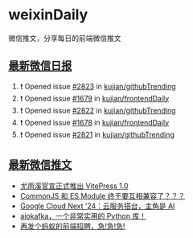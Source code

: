 # weixinDaily
微信推文，分享每日的前端微信推文

## [最新微信日报](https://github.com/kujian/weixinDaily/issues)

<!--START_SECTION:activity-->
1. ❗ Opened issue [#2823](https://github.com/kujian/githubTrending/issues/2823) in [kujian/githubTrending](https://github.com/kujian/githubTrending)
2. ❗ Opened issue [#1679](https://github.com/kujian/frontendDaily/issues/1679) in [kujian/frontendDaily](https://github.com/kujian/frontendDaily)
3. ❗ Opened issue [#2822](https://github.com/kujian/githubTrending/issues/2822) in [kujian/githubTrending](https://github.com/kujian/githubTrending)
4. ❗ Opened issue [#1678](https://github.com/kujian/frontendDaily/issues/1678) in [kujian/frontendDaily](https://github.com/kujian/frontendDaily)
5. ❗ Opened issue [#2821](https://github.com/kujian/githubTrending/issues/2821) in [kujian/githubTrending](https://github.com/kujian/githubTrending)
<!--END_SECTION:activity-->


## [最新微信推文](https://weixin.qdkfweb.cn/)

<!-- BLOG-POST-LIST:START -->
- [尤雨溪官宣正式推出 VitePress 1.0](https://weixin.qdkfweb.cn/41806.html)
- [CommonJS 和 ES Module 终于要互相兼容了？？？](https://weixin.qdkfweb.cn/41803.html)
- [Google Cloud Next ’24：云服务搭台，主角是 AI](https://weixin.qdkfweb.cn/41827.html)
- [aiokafka，一个非常实用的 Python 库！](https://weixin.qdkfweb.cn/41808.html)
- [再发个蚂蚁的前端招聘，急!急!急!](https://weixin.qdkfweb.cn/41802.html)
<!-- BLOG-POST-LIST:END -->